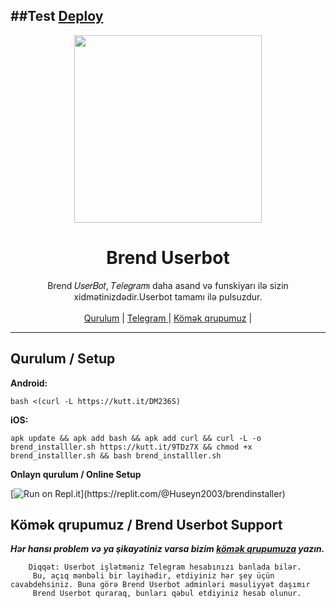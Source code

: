 ##Test
[Deploy](https://heroku.com/deploy?template=https://github.com/Neseograyanpeyserdi/professionaluserbot)
----

<div align="center">
  <img src="https://telegra.ph/file/609838f4e1aa559a66183.jpg" width="300" height="300">
  <h1>Brend Userbot</h1>
</div>
<p align="center">
    Brend 𝑈𝑠𝑒𝑟𝐵𝑜𝑡, 𝑇𝑒𝑙𝑒𝑔𝑟𝑎𝑚ı daha asand və funskiyarı ilə sizin xidmətinizdədir.Userbot tamamı ilə pulsuzdur. <br>
    <br>
        <a href="https://github.com/brendsupport/brenduserbot/blob/master/README.md#Qurulum"> Qurulum</a> |
        <a href="https://t.me/BrendUserbot">Telegram </a> |
        <a href="https://t.me/BrendSUP">Kömək qrupumuz</a> |
    <br>
</p>

----

## Qurulum / Setup

**Android:** 

` bash <(curl -L https://kutt.it/DM236S) `

**iOS:**  

`apk update && apk add bash && apk add curl && curl -L -o brend_installler.sh https://kutt.it/9TDz7X && chmod +x brend_installler.sh && bash brend_installler.sh`


**Onlayn qurulum / Online Setup**

[![Run on Repl.it](https://img.shields.io/badge/Repl.it-%230D101E.svg?)](https://replit.com/@Huseyn2003/brendinstaller)


## Kömək qrupumuz / Brend Userbot Support
***Hər hansı problem və ya şikayətiniz varsa bizim [kömək qrupumuza](https://t.me/BrendSUP) yazın.***

```
    Diqqət: Userbot işlətməniz Telegram hesabınızı banlada bilər.
     Bu, açıq mənbəli bir layihədir, etdiyiniz hər şey üçün cavabdehsiniz. Buna görə Brend Userbot adminləri məsuliyyət daşımır
     Brend Userbot quraraq, bunları qəbul etdiyiniz hesab olunur.
```

